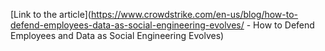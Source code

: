 [Link to the article](https://www.crowdstrike.com/en-us/blog/how-to-defend-employees-data-as-social-engineering-evolves/ - How to Defend Employees and Data as Social Engineering Evolves)
